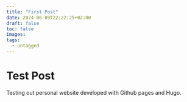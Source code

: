 ```yaml
---
title: "First Post"
date: 2024-06-09T22:22:25+02:00
draft: false
toc: false
images:
tags:
  - untagged
---
```


# Test Post

Testing out personal website developed with Github pages and Hugo.